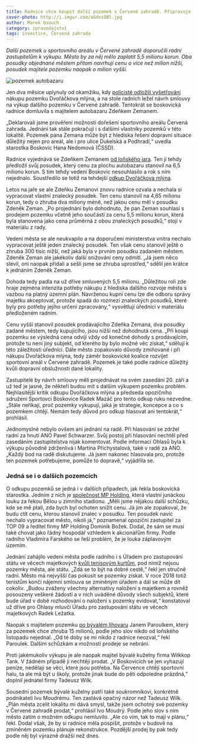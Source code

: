 ```yaml
---
title: Radnice chce koupit další pozemek v Červené zahradě. Připravuje smlouvu s majitelem autobazaru
cover-photo: http://i.imgur.com/aGdxsOBl.jpg
author: Marek Osouch
category: zpravodajství
tags: investice, Červená zahrada
---
```


*Další pozemek u sportovního areálu v Červené zahradě doporučili radní zastupitelům k výkupu. Město by za něj mělo zaplatit 5,5 milionu korun. Oba posudky objednané městem přitom navrhují cenu o více než milion nižší, posudek majitele pozemku naopak o milion vyšší.*

<img src="http://i.imgur.com/aGdxsOB.jpg" alt="pozemek autobazaru" class="img-responsive img-popup" data-author="Tomáš Znamenáček">

Jen dva měsíce uplynuly od okamžiku, kdy [policisté odložili vyšetřování](http://ohlasy.info/clanky/2016/07/vysetrovani-cervenka.html) nákupu pozemku Dvořáčkova mlýna, a na stole radních ležel návrh smlouvy na výkup dalšího pozemku v Červené zahradě. Tentokrát se boskovická radnice domluvila s majitelem autobazaru Zdeňkem Zemanem.    

„Deklarovali jsme prověření možnosti dořešení sportovního areálu Červená zahrada. Jednání tak stále pokračují i s dalšími vlastníky pozemků v této lokalitě. Pozemek pana Zemana může být z hlediska řešení dopravní situace důležitý nejen pro areál, ale i pro ulice Dukelská a Podhradí,“ uvedla starostka Boskovic Hana Nedomová (ČSSD).

Radnice vyjednává se Zdeňkem Zemanem [od loňského jara](http://ohlasy.info/clanky/2016/01/pozemky-cervenka.html). Ten jí tehdy předložil svůj posudek, který cenu za plochu autobazaru stanovil na 6,5 milionu korun. S tím tehdy vedení Boskovic nesouhlasilo a rok s ním nejednalo. Soustředilo se totiž na tehdejší [odkup Dvořáčkova mlýna](http://ohlasy.info/clanky/2015/09/pozemky-pro-halu.html).

Letos na jaře se ale Zdeňku Zemanovi znovu radnice ozvala a nechala si vypracovat vlastní znalecký posudek. Ten cenu stanovil na 4,65 milionu korun, tedy o zhruba dva miliony méně, než jakou cenu měl v posudku Zdeněk Zeman. „Po projednání bylo dohodnuto, že pan Zeman souhlasí s prodejem pozemku včetně jeho součástí za cenu 5,5 milionu korun, která byla stanovena jako cena průměrná z obou znaleckých posudků,“ stojí v materiálu z rady.

Vedení města se ale neukvapilo a na doporučení ministerstva vnitra nechalo vypracovat ještě jeden znalecký posudek. Ten však cenu stanovil ještě o zhruba 300 tisíc nižší, než jaká byla v prvním posudku zadaném městem. Zdeněk Zeman ale jakékoliv další snižování ceny odmítl. „Já jsem něco slevil, oni naopak přidali a sešli jsme se zhruba uprostřed,“ sdělil jen krátce k jednáním Zdeněk Zeman.

Dohoda tedy padla na už dříve smluvených 5,5 milionu. „Důležitou roli zde hraje zejména intenzita potřeby nákupu z hlediska dalšího rozvoje města s vazbou na platný územní plán. Navrženou kupní cenu lze dle odboru správy majetku akceptovat, protože spadá do rozmezí znaleckých posudků, které byly pro potřeby jejího určení zpracovány,“ vysvětlují úředníci v materiálu předloženém radním.

Cenu vyšší stanovil posudek prodávajícího Zdeňka Zemana, dva posudky zadané městem, tedy kupujícího, jsou nižší než dohodnutá cena. „Při koupi pozemku se výsledná cena odvíjí vždy od konečné dohody s prodávajícím, protože tu není jiný subjekt, od kterého by bylo možné věc získat,“ sdělují k této záležitosti úředníci.
Dále město zopakovalo důvody zmiňované i při nákupu Dvořáčkova mlýna, tedy záměr boskovické koalice rozvíjet sportovní areál v Červené zahradě. Pozemek je také podle radnice důležitý kvůli dopravní obslužnosti dané lokality.

Zastupitelé by návrh smlouvy měli projednávat na svém zasedání 20. září a už teď je jasné, že někteří budou mít s dalším výkupem pozemku problém. Nejhlasitější kritik odkupu Dvořáčkova mlýna a předseda opozičního sdružení Sportovci Boskovice Radek Mazáč pro tento odkup ruku nezvedne. „Stále neříkají, proč pozemky vykupují, jaká je strategie, koncepce a co s pozemkem chtějí. Nemám tedy důvod pro odkup hlasovat ani tentokrát,“ prohlásil.

Jednomyslné nebylo ovšem ani jednání na radě. Při hlasování se zdržel radní za hnutí ANO Pavel Schwarzer. Svůj postoj při hlasování nechtěl před zasedáním zastupitelstva nijak komentovat. Podle informací Ohlasů byla k výkupu původně zdrženlivá i Martina Přichystalová, také v radě za ANO. „Každý bod na radě diskutujeme. Já jsem nakonec hlasovala pro, protože ten pozemek potřebujeme, pomůže to dopravě,“ vyjádřila se.

### Jedná se i o dalších pozemcích

O odkupu pozemků se jedná i v dalších případech, jak řekla boskovická starostka. Jedním z nich je [společnost MP Holding](http://ohlasy.info/clanky/2016/01/pozemky-cervenka.html), která vlastní junáckou louku za řekou Bělou u zimního stadionu. „Měli jsme nějakou další schůzku, kde se mě ptali, zda bych byl ochoten snížit cenu. Já jim ale zopakoval, že budu ctít cenu, kterou stanovil znalec v posudku. Ten posudek navíc nechalo vypracovat město, nikoli já,“ poznamenal opoziční zastupitel za TOP 09 a ředitel firmy MP Holding Dominik Božek. Dodal, že sám se musí také chovat jako řádný hospodář vzhledem k akcionářům firmy. Podle radního Vladimíra Farského se řeší problém, že je louka záplavovým územím.

Jednání zahájilo vedení města podle radního i s Úřadem pro zastupování státu ve věcech majetkových [kvůli tenisovým kurtům](http://ohlasy.info/clanky/2016/02/cervenka-kurty.html), pod nimiž nejsou pozemky města, ale státu. „Zdá se to být na dobré cestě,“ řekl jen stručně radní. Město má nejvyšší čas pokusit se pozemky získat. V roce 2018 totiž tenistům končí nájemní smlouva se zmíněným úřadem a dál se může dít cokoliv. „Budou zváženy všechny alternativy naložení s majetkem a rovněž posouzeny veškeré žádosti a v nich uváděné důvody všech subjektů, které bude úřad v době rozhodování o naložení s pozemky evidovat,“ konstatoval už dříve pro Ohlasy mluvčí Úřadu pro zastupování státu ve věcech majetkových Radek Ležatka.

Naopak s majitelem pozemku [po bývalém lihovaru](http://ohlasy.info/clanky/2016/06/pozemek-lihovar.html) Janem Paroulkem, který za pozemek chce zhruba 15 milionů, podle jeho slov nikdo od loňského listopadu nejednal. „Od té doby se mi nikdo z radnice neozval,“ řekl Paroulek. Dalším schůzkám a možnosti prodeje se nebrání.

Proti jakémukoliv výkupu je ale naopak majitel bývalé kuželny firma Wilkkop Tank. V žádném případě ji nechtějí prodat. „V Boskovicích se jen vyhazují peníze, nedělají se věci, které jsou potřeba. Na Července chtějí sportovní halu, ta ale má být u školy, protože jinak bude do pěti odpoledne prázdná,“ doplnil jednatel firmy Tadeusz Wilk.

Sousední pozemek bývalé kuželny patří také soukromníkovi, konkrétně podnikateli Ivu Moudrému. Ten zastává opačný názor než Tadeusz Wilk. „Plán města zcelit lokalitu mi dává smysl, takže jsem ochotný své pozemky v Červené zahradě prodat,“ prohlásil Ivo Moudrý. Podle jeho slov s ním město zatím o možném odkupu nemluvilo. „Ale co vím, tak to mají v plánu,“ řekl. Dodal však, že by si radnice měla pospíšit, protože v budově na zmíněném pozemku plánuje rekonstrukce. Pozdější prodej by pak tedy podle něj byl výrazně dražší než dnes.